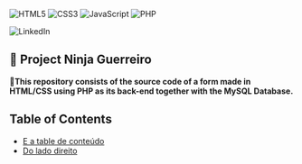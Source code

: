 ![HTML5](https://img.shields.io/badge/html5-%23E34F26.svg?style=for-the-badge&logo=html5&logoColor=white) ![CSS3](https://img.shields.io/badge/css3-%231572B6.svg?style=for-the-badge&logo=css3&logoColor=white) ![JavaScript](https://img.shields.io/badge/javascript-%23323330.svg?style=for-the-badge&logo=javascript&logoColor=%23F7DF1E) ![PHP](https://img.shields.io/badge/php-%23777BB4.svg?style=for-the-badge&logo=php&logoColor=white) 

![LinkedIn](https://img.shields.io/badge/lmar-%230077B5.svg?style=for-the-badge&logo=linkedin&logoColor=white&link[https://www.linkedin.com/in/lucas-matheus-alves-rodrigues-509b1a240/])

## 📝 Project Ninja Guerreiro

📜**This repository consists of the source code of a form made in HTML/CSS using PHP as its back-end together with the MySQL Database.**

## Table of Contents

  * [E a table de conteúdo](#e-a-table-de-conte-do)
  * [Do lado direito](#do-lado-direito)

## 
